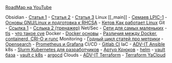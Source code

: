 [RoadMap на YouTube](https://www.youtube.com/watch?v=2FsmJrorp9Q&ab_channel=%D0%B4%D0%B5%D0%B2%D0%BE%D0%BF%D1%81%D0%B8%D0%BC%D0%BF%D0%BE%D1%82%D0%B8%D1%85%D0%BE%D0%BD%D1%8C%D0%BA%D1%83)

Obsidian
	- [Статья 1](https://www.youtube.com/redirect?event=comments&redir_token=QUFFLUhqbWtmMkEtb1lPdzlZYmpHVG11VzZoQ2VISUhHZ3xBQ3Jtc0trSWN3RUYtMDVfZFlHX2pyVXgxOVp5TVNlSTNYdVVURHBHNXRoNDRmX0pSUVZMbTNjNlh0Y19yd0tlMUEtTUN5amM4ZjNqUlFOWUhxQjItN3pLSi1Xc0xycE9KU29Mc2VGSWUtd25acjA5UUtVdEFIVQ&q=https%3A%2F%2Fhabr.com%2Fru%2Fcompanies%2Fozonbank%2Farticles%2F838990%2F)
	- [Статья 2](https://www.youtube.com/redirect?event=comments&redir_token=QUFFLUhqbUpyVS1CQ1RTZjB1ckFtdUthazFtOUtGdURXUXxBQ3Jtc0trX1lRWDdKeHNhWUttMk10LW1BeFJFRmRWWTFzZU9ZUFFMRXVqWlV2LThJR3JWNS1vbTRONmV0eXdRRHNJTHZoS0VyU2Jhakt1eFdjS0VRV200S1o0TjJYTkVpUG9qRk5Fc2w2RWpRZXB0cGZ5U20yaw&q=https%3A%2F%2Fhabr.com%2Fru%2Farticles%2F861230%2F)
	- [Статья 3](https://www.youtube.com/redirect?event=comments&redir_token=QUFFLUhqbnJERXpjR1RWX01NOFdDb211YV9JNWh6Q05BUXxBQ3Jtc0ttZEMtS215czhXWlpSR3o4cng2RHM1Rzk0bG5Gc28yYU56S1NmRVJQTTNLSmZ6NFkwYTE0cS03OFM5SUczcUN5djN5cjUzSE45SkdTR05UU1NFMHBhRlllVnh4am11dWJsaTZOdXpHbUdEbW8xcV9mYw&q=https%3A%2F%2Fhabr.com%2Fru%2Farticles%2F820669%2F)
Linux [[_main]]
	- [Семаев LPIC-1](https://www.youtube.com/watch?v=rKCu-tfL730&list=PLmxB7JSpraiep6kr802UDqiAIU-76nGfc)
	- [Основы GNU/Linux и подготовка к RHCSA](https://www.youtube.com/watch?v=acqAnwP_WZU&list=PLisqB92_b4TlQH3jVGf6lrFMVqalCTjAQ)
	- [Кетов Как работает Linux](https://www.youtube.com/watch?v=V3gI8-8k8Q4&list=PLHHm04DXWzeKZycf_ZuBgxWdVBnrjE_mj)
Git
	- [Ссылка 1](https://www.youtube.com/redirect?event=comments&redir_token=QUFFLUhqa3hwM2dNVHp6N0VaY1c5QldRZ1JGMVdraTNSd3xBQ3Jtc0ttN1NSVG9BRndDb2xTQmlGTHhRWnJCVG8yek1SeEZWR0NhdDNfLTl4Tm13eFdRaDhUM3l1R3E4T2lHU19fWHpjazcxYkh2S0xQVjF6NGxLVDdYSkxaTDVQcWdaSkFSTmhRZFNqSG9aUU1Sbk03al94TQ&q=http%3A%2F%2Fatlassian.com%2Fru%2Fgit%2Ftutorials%2Fwhat-is-git)
	- [Сслыка 2 (тренажер)](https://www.youtube.com/redirect?event=comments&redir_token=QUFFLUhqbWF5c3pfRzNNazBtSWhxUzdKTmVjeml6TENOUXxBQ3Jtc0tuLVdqUm1uR25QV0ZHTDZ6cVpjV3d5RTR0S0ZHMW5BQVRvQXRITkM4eE52bXgxcVFwWjg5ZS1MNHBMR1FEWUprZTlyWDJ2TE1JVzVaTFdZcjF1Vy1TM3VFWkRhYnNiT2loSTg4V2lpajcyM2NQNkl2RQ&q=https%3A%2F%2Flearngitbranching.js.org%2F)
Net/Sec
	- [Сети для самых маленьких](https://www.youtube.com/redirect?event=comments&redir_token=QUFFLUhqbnhMVkh2SWhFVUVjb2tRcXVNRVIxNFF5UEM3Z3xBQ3Jtc0tudWpGQUk3dWFuVDZzYlpPcWlrbnppcnFLZkVuUjd4S2NSeVRwaDRxT1VtZjhWaWFZT2JTVEUxUGJMNXlZZ2MyOThJVkRVTmNudVBabWNrd3FRYnRySElsQllHUGViNTZxSXJ1Tl9DU2RXQzZqeWlYMA&q=https%3A%2F%2Flinkmeup.gitbook.io%2Fsdsm)
	- [tls](https://www.youtube.com/redirect?event=comments&redir_token=QUFFLUhqbHpLN081bXBhZ09Cb2xFbzhkZHliZ2RmbU1lQXxBQ3Jtc0trSTdmblNaU2tGSlRkSUNQcHhVMUJBcUhpVDcySzJ6NUZnSXM2MERWbVoxbVdsLWJxUlRmSEhaRWRiUm5IRkc3aGpnMktPTks5ZlFlTWFLUjZzUXdiV014RUhOOWlabXdESWxlcmhOa21keEJVeFdNYw&q=https%3A%2F%2Fhabr.com%2Fru%2Farticles%2F332294%2F)
	- [что такое cve](https://www.youtube.com/redirect?event=comments&redir_token=QUFFLUhqbDBMMFdJVGxDYTdYU1BlejlMdlBTWDhmZkEyQXxBQ3Jtc0tubG1qUkVGRTJBM05vbHAyOXQyMy1vZmpuMVJ3eXUyVmYyM0U2VEdoN3YwY2RoakZfODI2SHZnRXE1U3ZZeXV2MUxXbVMyc0RMdUlFMFlSNGpLMUtCQldsWThoZHhJdWtZUGxQQ2V5dkFtblhPanhpOA&q=https%3A%2F%2Fhabr.com%2Fru%2Fcompanies%2Fpvs-studio%2Farticles%2F678410%2F)
Docker
	- [Docker основы](https://www.youtube.com/redirect?event=comments&redir_token=QUFFLUhqbkZhZ1Y1TkFzMzU5STA5Q09zQjJPYlFud2lnd3xBQ3Jtc0tsSzJ4bVRDMk94Vm9SU21pQ2J5REkxT0dCWnhMZ0t5OFNfbXdra05LWkhMYU1QZ3dJMUk5OUg4OUtFQ3cxS3Q2cmVlYmtzcU9lM2RnZ1FtS1ZVT1c5QlNkVDR3ckF6ZDBLaUJmNFZFVjZpWHh0QldnVQ&q=https%3A%2F%2Fhabr.com%2Fru%2Fcompanies%2Fruvds%2Farticles%2F438796%2F)
	- [Различия между Docker, containerd, CRI-O и runc](https://www.youtube.com/redirect?event=comments&redir_token=QUFFLUhqbXZhVi1BaWNYZC0xdjcyVGVNWGsyLWhFU1F3Z3xBQ3Jtc0tsd2gyNkFoWDJkN19GME1yOXllOF9panIyS09tQUJ6U2NjLTdlYkt6UUo5cGN4Z3Bxczd0Wm52NEU2cFdwUjFOOEdWaU1RMVM2c29FekVYQk9wOTUxRjBGV0xBS2lHQVR5N3Zib3I5dmVPR0ZPRjZTQQ&q=https%3A%2F%2Fhabr.com%2Fru%2Fcompanies%2Fdomclick%2Farticles%2F566224%2F)
Monitoring
	- [Годный цикл статей про метрики](https://www.youtube.com/redirect?event=comments&redir_token=QUFFLUhqbDNNdGpVbTZIMy12bnhweExoTi1PTENPTlp0QXxBQ3Jtc0trR3dGTzF0NDkxOTdqUnNib3ctaFRVeExGWDcySGFjRmtua3VJMDM1WmJscXJrbmF6SnRGTWEwZGYwSHBtUEtMUzJqX3FDVUFwcVFMQlYyelhJdEpub3YyZkpnWXotNG5YMGdYUUN2d3ZWMWsxc2ZUbw&q=https%3A%2F%2Fhabr.com%2Fru%2Fcompanies%2Ftochka%2Farticles%2F683608%2F)
	- [Opensearch](https://www.youtube.com/redirect?event=comments&redir_token=QUFFLUhqbk1ENFVTYTJnSkw5WGZIckN6SlpQeHdJRHBoUXxBQ3Jtc0tsQm9DNFBrZWotOEJEQnk1a0VKQUhUOXRqTUI1ZXR1Y1VxZksyS2dCMzZ4aFpIMXZFSEw4X3FKazJwNll6eDVUTk13bmVEZFBwOE9Rb2tCeDlHS2xEc2VtSWQxODQ0Q3R5Sy1yYlgzSjhXdXhqa0VPYw&q=https%3A%2F%2Fhabr.com%2Fru%2Farticles%2F662527%2F)
	- [Prometheus и Grafana](https://www.youtube.com/redirect?event=comments&redir_token=QUFFLUhqbWN1b21iT3JkdEN4YmI3ejl4aFA3RjZwTWVMUXxBQ3Jtc0ttLU91azZiVUxZdGJ6WHlTeGV5blhKT1dSalc5WElfX0pHVUowNFZFZnBUV2NCWEhUbHM2YW9BQ2FwV0ZXX296MTBaS255ZElVSTV4cGJCLTFnRmRVVmIwREhEOTZGc1pjaFNNVnRWUGltR19oakRwOA&q=https%3A%2F%2Fhabr.com%2Fru%2Farticles%2F709204%2F)
CI/CD
	- [Gitlab CI](https://www.youtube.com/redirect?event=comments&redir_token=QUFFLUhqa3ZSOXNXS2doS0pCOEFLUFlfVzFLWlNHMjN6QXxBQ3Jtc0trQml2Y2k3aUVFdllSNkhSM0JEdy14elJsLTByOE5JcG96aUNlR3Y0azBnUUg0UmMwVUpOMnVoNWpUVTA3VTMzdVF4YjVwQVh6NkplZkNGZTdRbzRsYXlWQy13SFJyZ3NZRmtyaGJ2M04xLVcxb1hvOA&q=https%3A%2F%2Fhabr.com%2Fru%2Farticles%2F498436%2F)
IaC
	- [ADV-IT Ansible](https://www.youtube.com/watch?v=Ck1SGolr6GI&list=PLg5SS_4L6LYufspdPupdynbMQTBnZd31N)
k8s
	- [Slurm Kubernetes для разработчиков](https://www.youtube.com/watch?v=Mw_rEH2pElw&list=PL8D2P0ruohOBSA_CDqJLflJ8FLJNe26K-)
	- [Артур Крюков](https://www.youtube.com/@OldPythonKAA/playlists)
	- [helm](https://www.youtube.com/redirect?event=comments&redir_token=QUFFLUhqbXVoNk53YWNXbFVxLUVMWWFTNUFLbXZmczVrUXxBQ3Jtc0ttNUltY0pVUGQ2d3BGa1NpVWxPVXRHT05yd3ZKNUI5N0h1WVRua3NTSFhOZ09oY1BQUFhTNFVRQ1ZiWjdBWHdPS3dTb2x1aEZMSjNkLVZLc21vdzV2V0F3RjNONTlDOWY5WmJzcWRVRmN4RjFHV2N6QQ&q=https%3A%2F%2Fhabr.com%2Fru%2Farticles%2F769046%2F)
	- [vault база](https://www.youtube.com/redirect?event=comments&redir_token=QUFFLUhqa2hUQ2lXNjkxNjVyTDdoY3MyeXdRS1UwdGgyd3xBQ3Jtc0trb08zNEJmemlHVDN6aDVjM2Y5a0xxUzNWdXZxU2xROFVqTXdHSjNBMmVaYzVZWEQySVZrYTU2U3kzWUZIbWdxaUY4Mkw3QWQ2MTc0RjEyUkVvUFlZOUJ0WUFzM2xkcXdOSEUtOHVTbXNIZ2hOWVUzRQ&q=https%3A%2F%2Fhabr.com%2Fru%2Fcompanies%2Fjetinfosystems%2Farticles%2F762194%2F)
	- [vault с k8s](https://www.youtube.com/redirect?event=comments&redir_token=QUFFLUhqbXZyWC1sVU1BTFNsSTRKcXZWaFJOLUJrUTc3Z3xBQ3Jtc0tuRVp4RUo5RUlKV0gxbmg1TVpFUElDOUNNODF1anVfUzBHZkJSNkhLdF9pZTRTZjRCbTQ5clJCbUJwVUpreGxVbDJQcGtTVWRtSF9iblZxdko1bi1vY0JGY2ZuYTAyR0NWZ0I1LWpkbVFXeExMYl9pWQ&q=https%3A%2F%2Fhabr.com%2Fru%2Fcompanies%2Fru_mts%2Farticles%2F880594%2F)
	- [argocd](https://www.youtube.com/redirect?event=comments&redir_token=QUFFLUhqbHNGWU03ZThzU2tsNEpIWmd5S1hZQS1GdVlGUXxBQ3Jtc0ttek95V2syZ1ZCU0pMX3oxeGg2VnU2U3hNblJZUTM4REFkTEZ2R0laMm9LcktmM2VzMmdieEtia0N3ZUhQVVZLTkNTVHpzSWtYak9sZ2xCRXRqM2xvR3JkTUtDY3ZzNXVPejZwS1I5M3R2S0ZSQlRiYw&q=https%3A%2F%2Fhabr.com%2Fru%2Fcompanies%2Fkts%2Farticles%2F723760%2F)
Clouds
	- [ADV-IT Terraform](https://www.youtube.com/watch?v=R0CaxXhrfFE&list=PLg5SS_4L6LYujWDTYb-Zbofdl44Jxb2l8)
	- [Terraform YaCloud](https://www.youtube.com/watch?v=y1eqR0xL1ZI)
